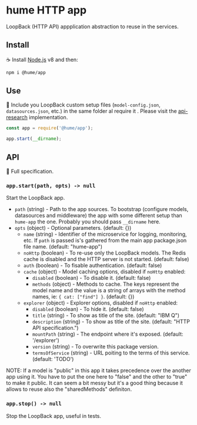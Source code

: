 # hume HTTP app

LoopBack (HTTP API) appplication abstraction to reuse in the services.

## Install

:coffee: Install [Node.js](https://nodejs.org/download) v8 and then:

```sh
npm i @hume/app
```

## Use

:pencil: Include you LoopBack custom setup files (`model-config.json`, `datasources.json`, etc.) in the same folder al require it . Please visit the [api-research](../services/api-research) implementation.

```js
const app = require('@hume/app');

app.start(__dirname);
```

## API

:eyes: Full specification.

### `app.start(path, opts) -> null`

Start the LoopBack app.

- `path` (string) - Path to the app sources. To bootstrap (configure models, datasources and middleware) the app with some different setup than `hume-app` the one. Probably you should pass `__dirname` here.
- `opts` (object) - Optional parameters. (default: {})
  - `name` (string) - Identifier of the microservice for logging, monitoring, etc. If `path` is passed is's gathered from the main app package.json file name. (default: "hume-app")
  - `noHttp` (boolean) - To re-use only the LoopBack models. The Redis cache is disabled and the HTTP server is not started. (default: false)
  - `auth` (boolean) - To fisable authentication. (default: false)
  - `cache` (object) - Model caching options, disabled if `noHttp` enabled:
    - `disabled` (boolean) - To disable it. (default: false)
    - `methods` (object) - Methods to cache. The keys represent the model name and the value is a string of arrays with the method names, ie: `{ cat: ["find"] }`. (default: {})
  - `explorer` (object) - Explorer options, disabled if `noHttp` enabled:
    - `disabled` (boolean) - To hide it. (default: false)
    - `title` (string) - To show as title of the site. (default: "IBM Q")
    - `description` (string) - To show as title of the site. (default: "HTTP API specification.")
    - `mountPath` (string) - The endpoint where it's exposed. (default: '/explorer')
    - `version` (string) - To overwrite this package version.
    - `termsOfService` (string) - URL poiting to the terms of this service. (default: 'TODO')

NOTE: If a model is "public" in this app it takes precedence over the another app using it. You have to put the one here to "false" and the other to "true" to make it public. It can seem a bit messy but it's a good thing because it allows to reuse also the "sharedMethods" definiton.

### `app.stop() -> null`

Stop the LoopBack app, useful in tests.
